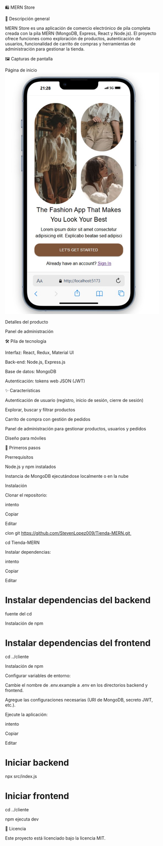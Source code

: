 🛍️ MERN Store

🚀 Descripción general

MERN Store es una aplicación de comercio electrónico de pila completa creada con la pila MERN (MongoDB, Express, React y Node.js). El proyecto ofrece funciones como exploración de productos, autenticación de usuarios, funcionalidad de carrito de compras y herramientas de administración para gestionar la tienda.



🖼️ Capturas de pantalla

Página de inicio
![Página de inicio](./readmeImg/img1.jpg)




Detalles del producto



Panel de administración



🛠️ Pila de tecnología

Interfaz: React, Redux, Material UI

Back-end: Node.js, Express.js

Base de datos: MongoDB

Autenticación: tokens web JSON (JWT)



✨ Características

Autenticación de usuario (registro, inicio de sesión, cierre de sesión)

Explorar, buscar y filtrar productos

Carrito de compra con gestión de pedidos

Panel de administración para gestionar productos, usuarios y pedidos

Diseño para móviles 





🚀 Primeros pasos

Prerrequisitos

Node.js y npm instalados

Instancia de MongoDB ejecutándose localmente o en la nube

Instalación

Clonar el repositorio:



intento

Copiar

Editar

clon git https://github.com/StevenLopez009/Tienda-MERN.git 

cd Tienda-MERN 

Instalar dependencias:



intento

Copiar

Editar

# Instalar dependencias del backend  

fuente del cd  

Instalación de npm  



# Instalar dependencias del frontend  

cd ../cliente

Instalación de npm  

Configurar variables de entorno:



Cambie el nombre de .env.example a .env en los directorios backend y frontend.

Agregue las configuraciones necesarias (URI de MongoDB, secreto JWT, etc.).

Ejecute la aplicación:



intento

Copiar

Editar

# Iniciar backend  

npx src/index.js



# Iniciar frontend  

cd ../cliente 

npm ejecuta dev 



📄 Licencia

Este proyecto está licenciado bajo la licencia MIT.
